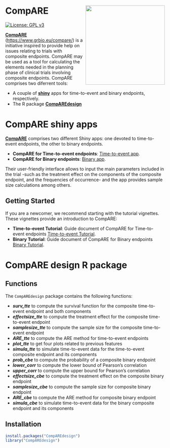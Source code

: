 
# CompARE <img src="man/figures/logo.png" align="right" alt="" width="250" />

[![License: GPL
v3](https://img.shields.io/badge/License-GPLv3-blue.svg)](https://www.gnu.org/licenses/gpl-3.0)

<!-- badges: end -->

[**CompARE**](https://www.grbio.eu/compare/)
(<https://www.grbio.eu/compare/>) is a initiative inspired to provide
help on issues relating to trials with composite endpoints. CompARE may
be used as a tool for calculating the elements needed in the planning
phase of clinical trials involving composite endpoints. CompARE comprises 
two diferrent tools:

- A couple of [**shiny**](https://www.rstudio.com/products/shiny/) apps for time-to-event and binary endpoints, respectively.
- The R package [**CompAREdesign**](https://CRAN.R-project.org/package=CompAREdesign)


# CompARE shiny apps

[**CompARE**](https://www.grbio.eu/compare/) comprises two different
Shiny apps: one devoted to time-to-event endpoints, the other to binary
endpoints.

  - **CompARE for Time-to-event endpoints**: [Time-to-event
    app](https://www.grbio.eu/compare/CompARETimeToEvent/).
  - **CompARE for Binary endpoints**: [Binary
    app](https://www.grbio.eu/compare/CompAREBinary/).


Their user-friendly interface allows to input the main parameters
included in the trial -such as the treatment effect on the components of
the composite endpoint, and the frequencies of occurrence- and the app
provides sample size calculations among others.

## Getting Started

If you are a newcomer, we recommend starting with the tutorial
vignettes. These vignettes provide an introduction to CompARE:

  - **Time-to-event Tutorial**: Guide document of CompARE for
    Time-to-event endpoints [Time-to-event
    Tutorial](https://www.grbio.eu/compare/CompARETimeToEvent/help_Tutorial.html).
  - **Binary Tutorial**: Guide document of CompARE for Binary endpoints
    [Binary
    Tutorial](https://www.grbio.eu/compare/CompAREBinary/Help-Tutorial.html).

# CompARE design R package

## Functions

The `CompAREdesign` package contains the following functions:

  - __*surv\_tte*__ to compute the survival function for the composite time-to-event endpoint and both components
  - __*effectsize\_tte*__ to compute the treatment effect for the composite time-to-event endpoint
  - __*samplesize\_tte*__ to compute the sample size for the composite time-to-event endpoint
  - __*ARE\_tte*__ to compute the ARE method for time-to-event endpoints
  - __*plot\_tte*__ to get four plots related to previous features
  - __*simula\_tte*__ to simulate time-to-event data for the time-to-event composite endpoint and its components
  - __*prob\_cbe*__ to compute the probability of a composite binary
    endpoint 
  - __*lower\_corr*__ to compute the lower bound of Pearson’s correlation
  - __*upper\_corr*__ to compute the upper bound for Pearson’s correlation
  - __*effectsize\_cbe*__ to compute the treatment effect on the composite
    binary endpoint
  - __*samplesize\_cbe*__ to compute the sample size for composite binary
    endpoint
  - __*ARE\_cbe*__ to compute the ARE method for composite binary endpoint
  - __*simula\_cbe*__ to simulate time-to-event data for the binary composite endpoint and its components
  

## Installation

``` r
install.packages("CompAREdesign")
library("CompAREdesign")
```

